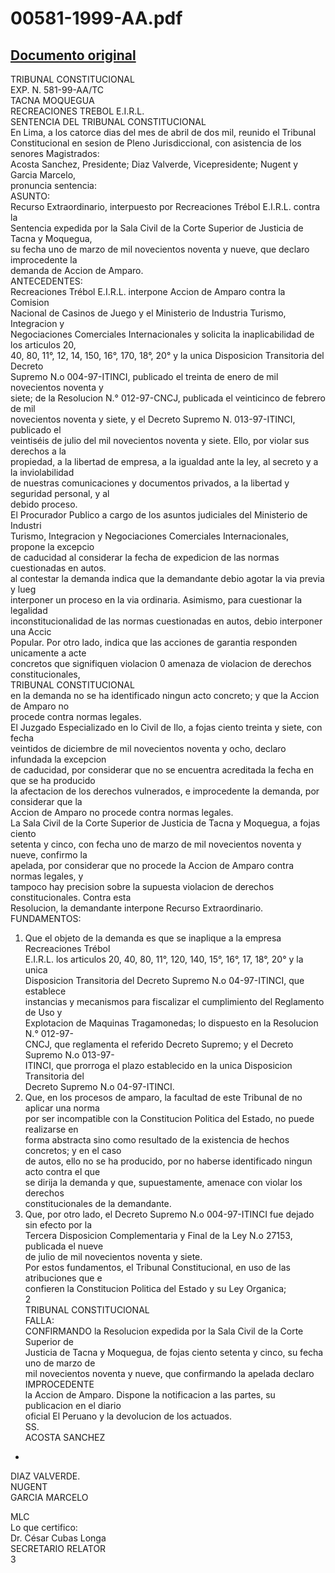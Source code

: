 
00581-1999-AA.pdf
=================
  
[Documento original](https://tc.gob.pe/jurisprudencia/2000/00581-1999-AA.pdf)  
---  
TRIBUNAL CONSTITUCIONAL  
EXP. N. 581-99-AA/TC  
TACNA MOQUEGUA  
RECREACIONES TREBOL E.I.R.L.  
SENTENCIA DEL TRIBUNAL CONSTITUCIONAL  
En Lima, a los catorce dias del mes de abril de dos mil, reunido el Tribunal  
Constitucional en sesion de Pleno Jurisdiccional, con asistencia de los senores Magistrados:  
Acosta Sanchez, Presidente; Diaz Valverde, Vicepresidente; Nugent y Garcia Marcelo,  
pronuncia sentencia:  
ASUNTO:  
Recurso Extraordinario, interpuesto por Recreaciones Trébol E.I.R.L. contra la  
Sentencia expedida por la Sala Civil de la Corte Superior de Justicia de Tacna y Moquegua,  
su fecha uno de marzo de mil novecientos noventa y nueve, que declaro improcedente la  
demanda de Accion de Amparo.  
ANTECEDENTES:  
Recreaciones Trébol E.I.R.L. interpone Accion de Amparo contra la Comision  
Nacional de Casinos de Juego y el Ministerio de Industria Turismo, Integracion y  
Negociaciones Comerciales Internacionales y solicita la inaplicabilidad de los articulos 20,  
40, 80, 11°, 12, 14, 150, 16°, 170, 18°, 20° y la unica Disposicion Transitoria del Decreto  
Supremo N.o 004-97-ITINCI, publicado el treinta de enero de mil novecientos noventa y  
siete; de la Resolucion N.° 012-97-CNCJ, publicada el veinticinco de febrero de mil  
novecientos noventa y siete, y el Decreto Supremo N. 013-97-ITINCI, publicado el  
veintiséis de julio del mil novecientos noventa y siete. Ello, por violar sus derechos a la  
propiedad, a la libertad de empresa, a la igualdad ante la ley, al secreto y a la inviolabilidad  
de nuestras comunicaciones y documentos privados, a la libertad y seguridad personal, y al  
debido proceso.  
El Procurador Publico a cargo de los asuntos judiciales del Ministerio de Industri  
Turismo, Integracion y Negociaciones Comerciales Internacionales, propone la excepcio  
de caducidad al considerar la fecha de expedicion de las normas cuestionadas en autos.  
al contestar la demanda indica que la demandante debio agotar la via previa y lueg  
interponer un proceso en la via ordinaria. Asimismo, para cuestionar la legalidad  
inconstitucionalidad de las normas cuestionadas en autos, debio interponer una Accic  
Popular. Por otro lado, indica que las acciones de garantia responden unicamente a acte  
concretos que signifiquen violacion 0 amenaza de violacion de derechos constitucionales,  
TRIBUNAL CONSTITUCIONAL  
en la demanda no se ha identificado ningun acto concreto; y que la Accion de Amparo no  
procede contra normas legales.  
El Juzgado Especializado en lo Civil de Ilo, a fojas ciento treinta y siete, con fecha  
veintidos de diciembre de mil novecientos noventa y ocho, declaro infundada la excepcion  
de caducidad, por considerar que no se encuentra acreditada la fecha en que se ha producido  
la afectacion de los derechos vulnerados, e improcedente la demanda, por considerar que la  
Accion de Amparo no procede contra normas legales.  
La Sala Civil de la Corte Superior de Justicia de Tacna y Moquegua, a fojas ciento  
setenta y cinco, con fecha uno de marzo de mil novecientos noventa y nueve, confirmo la  
apelada, por considerar que no procede la Accion de Amparo contra normas legales, y  
tampoco hay precision sobre la supuesta violacion de derechos constitucionales. Contra esta  
Resolucion, la demandante interpone Recurso Extraordinario.  
FUNDAMENTOS:  
1. Que el objeto de la demanda es que se inaplique a la empresa Recreaciones Trébol  
E.I.R.L. los articulos 20, 40, 80, 11°, 120, 140, 15°, 16°, 17, 18°, 20° y la unica  
Disposicion Transitoria del Decreto Supremo N.o 04-97-ITINCI, que establece  
instancias y mecanismos para fiscalizar el cumplimiento del Reglamento de Uso y  
Explotacion de Maquinas Tragamonedas; lo dispuesto en la Resolucion N.° 012-97-  
CNCJ, que reglamenta el referido Decreto Supremo; y el Decreto Supremo N.o 013-97-  
ITINCI, que prorroga el plazo establecido en la unica Disposicion Transitoria del  
Decreto Supremo N.o 04-97-ITINCI.  
2. Que, en los procesos de amparo, la facultad de este Tribunal de no aplicar una norma  
por ser incompatible con la Constitucion Politica del Estado, no puede realizarse en  
forma abstracta sino como resultado de la existencia de hechos concretos; y en el caso  
de autos, ello no se ha producido, por no haberse identificado ningun acto contra el que  
se dirija la demanda y que, supuestamente, amenace con violar los derechos  
constitucionales de la demandante.  
3. Que, por otro lado, el Decreto Supremo N.o 004-97-ITINCI fue dejado sin efecto por la  
Tercera Disposicion Complementaria y Final de la Ley N.o 27153, publicada el nueve  
de julio de mil novecientos noventa y siete.  
Por estos fundamentos, el Tribunal Constitucional, en uso de las atribuciones que e  
confieren la Constitucion Politica del Estado y su Ley Organica;  
2  
TRIBUNAL CONSTITUCIONAL  
FALLA:  
CONFIRMANDO la Resolucion expedida por la Sala Civil de la Corte Superior de  
Justicia de Tacna y Moquegua, de fojas ciento setenta y cinco, su fecha uno de marzo de  
mil novecientos noventa y nueve, que confirmando la apelada declaro IMPROCEDENTE  
la Accion de Amparo. Dispone la notificacion a las partes, su publicacion en el diario  
oficial El Peruano y la devolucion de los actuados.  
SS.  
ACOSTA SANCHEZ  
-  
DIAZ VALVERDE.  
NUGENT  
GARCIA MARCELO  
  
MLC  
Lo que certifico:  
Dr. César Cubas Longa  
SECRETARIO RELATOR  
3